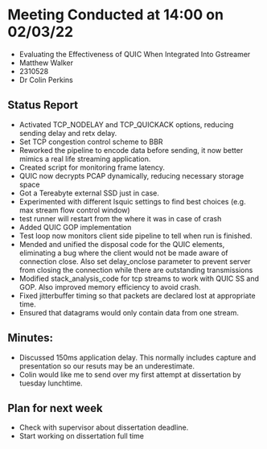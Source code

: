 # Meeting Conducted at 14:00 on 02/03/22

* Evaluating the Effectiveness of QUIC When Integrated Into Gstreamer
* Matthew Walker
* 2310528
* Dr Colin Perkins


## Status Report

* Activated TCP_NODELAY and TCP_QUICKACK options, reducing sending delay and retx delay.
* Set TCP congestion control scheme to BBR
* Reworked the pipeline to encode data before sending, it now better mimics a real life streaming application.
* Created script for monitoring frame latency.
* QUIC now decrypts PCAP dynamically, reducing necessary storage space
* Got a Tereabyte external SSD just in case.
* Experimented with different lsquic settings to find best choices (e.g. max stream flow control window)
* test runner will restart from the where it was in case of crash
* Added QUIC GOP implementation
* Test loop now monitors client side pipeline to tell when run is finished.
* Mended and unified the disposal code for the QUIC elements, eliminating a bug where the client would not be made aware of connection close. Also set delay_onclose parameter to prevent server from closing the connection while there are outstanding transmissions
* Modified stack_analysis_code for tcp streams to work with QUIC SS and GOP. Also improved memory efficiency to avoid crash.
* Fixed jitterbuffer timing so that packets are declared lost at appropriate time.
* Ensured that datagrams would only contain data from one stream.

## Minutes:

- Discussed 150ms application delay. This normally includes capture and presentation so our resuts may be an underestimate.
- Colin would like me to send over my first attempt at dissertation by tuesday lunchtime.



## Plan for next week

- Check with supervisor about dissertation deadline.
- Start working on dissertation full time


